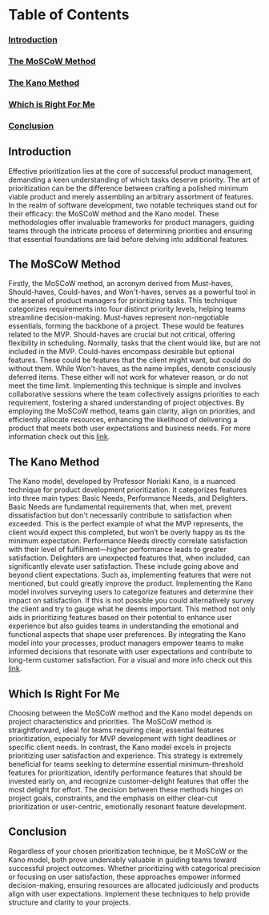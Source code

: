 # Table of Contents

### [Introduction](#introduction)
### [The MoSCoW Method](#the-moscow-method)
### [The Kano Method](#the-kano-method)
### [Which is Right For Me](#which-is-right-for-me)
### [Conclusion](#conclusion)

## Introduction

Effective prioritization lies at the core of successful product management, demanding a keen understanding of which tasks deserve priority. The art of prioritization can be the difference between crafting a polished minimum viable product and merely assembling an arbitrary assortment of features. In the realm of software development, two notable techniques stand out for their efficacy: the MoSCoW method and the Kano model. These methodologies offer invaluable frameworks for product managers, guiding teams through the intricate process of determining priorities and ensuring that essential foundations are laid before delving into additional features.

## The MoSCoW Method

Firstly, the MoSCoW method, an acronym derived from Must-haves, Should-haves, Could-haves, and Won't-haves, serves as a powerful tool in the arsenal of product managers for prioritizing tasks. This technique categorizes requirements into four distinct priority levels, helping teams streamline decision-making. Must-haves represent non-negotiable essentials, forming the backbone of a project. These would be features related to the MVP. Should-haves are crucial but not critical, offering flexibility in scheduling. Normally, tasks that the client would like, but are not included in the MVP. Could-haves encompass desirable but optional features. These could be features that the client might want, but could do without them. While Won't-haves, as the name implies, denote consciously deferred items. These either will not work for whatever reason, or do not meet the time limit. Implementing this technique is simple and involves collaborative sessions where the team collectively assigns priorities to each requirement, fostering a shared understanding of project objectives. By employing the MoSCoW method, teams gain clarity, align on priorities, and efficiently allocate resources, enhancing the likelihood of delivering a product that meets both user expectations and business needs. For more information check out this [link](https://www.techtarget.com/searchsoftwarequality/definition/MoSCoW-method).

## The Kano Method

The Kano model, developed by Professor Noriaki Kano, is a nuanced technique for product development prioritization. It categorizes features into three main types: Basic Needs, Performance Needs, and Delighters. Basic Needs are fundamental requirements that, when met, prevent dissatisfaction but don't necessarily contribute to satisfaction when exceeded. This is the perfect example of what the MVP represents, the client would expect this completed, but won’t be overly happy as its the minimum expectation. Performance Needs directly correlate satisfaction with their level of fulfillment—higher performance leads to greater satisfaction. Delighters are unexpected features that, when included, can significantly elevate user satisfaction. These include going above and beyond client expectations. Such as, implementing features that were not mentioned, but could greatly improve the product. Implementing the Kano model involves surveying users to categorize features and determine their impact on satisfaction. If this is not possible you could alternatively survey the client and try to gauge what he deems important. This method not only aids in prioritizing features based on their potential to enhance user experience but also guides teams in understanding the emotional and functional aspects that shape user preferences. By integrating the Kano model into your processes, product managers empower teams to make informed decisions that resonate with user expectations and contribute to long-term customer satisfaction. For a visual and more info check out this [link](https://www.qualtrics.com/experience-management/research/kano-analysis).

## Which Is Right For Me
Choosing between the MoSCoW method and the Kano model depends on project characteristics and priorities. The MoSCoW method is straightforward, ideal for teams requiring clear, essential features prioritization, especially for MVP development with tight deadlines or specific client needs. In contrast, the Kano model excels in projects prioritizing user satisfaction and experience. This strategy is extremely beneficial for teams seeking to determine essential minimum-threshold features for prioritization, identify performance features that should be invested early on, and recognize customer-delight features that offer the most delight for effort. The decision between these methods hinges on project goals, constraints, and the emphasis on either clear-cut prioritization or user-centric, emotionally resonant feature development.

## Conclusion

Regardless of your chosen prioritization technique, be it MoSCoW or the Kano model, both prove undeniably valuable in guiding teams toward successful project outcomes. Whether prioritizing with categorical precision or focusing on user satisfaction, these approaches empower informed decision-making, ensuring resources are allocated judiciously and products align with user expectations. Implement these techniques to help provide structure and clarity to your projects.
